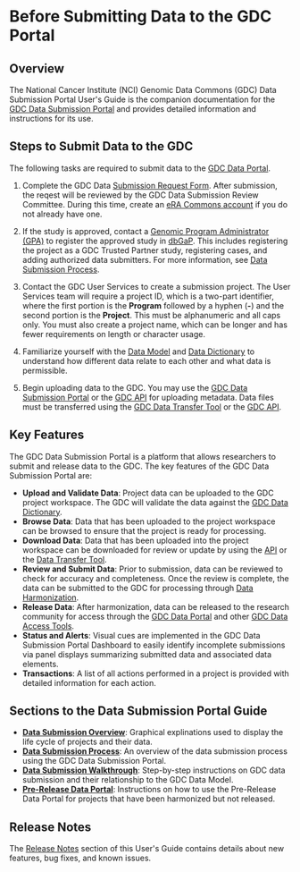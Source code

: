 # Before Submitting Data to the GDC Portal

## Overview
The National Cancer Institute (NCI) Genomic Data Commons (GDC) Data Submission Portal User's Guide is the companion documentation for the [GDC Data Submission Portal](https://gdc.cancer.gov/submit-data/gdc-data-submission-portal) and provides detailed information and instructions for its use.

## Steps to Submit Data to the GDC
The following tasks are required to submit data to the [GDC Data Portal](https://portal.gdc.cancer.gov/).


1.  Complete the GDC Data [Submission Request Form](https://gdc.cancer.gov/data-submission-request-form). After submission, the reqest will be reviewed by the GDC Data Submission Review Committee. During this time, create an [eRA Commons account](https://era.nih.gov/registration_accounts.cfm) if you do not already have one.

2.  If the study is approved, contact a [Genomic Program Administrator (GPA)](https://osp.od.nih.gov/genomic-program-administrators/) to register the approved study in [dbGaP](https://www.ncbi.nlm.nih.gov/sra/docs/submitdbgap).  This includes registering the project as a GDC Trusted Partner study, registering cases, and adding authorized data submitters. For more information, see [Data Submission Process](https://gdc.cancer.gov/submit-data/data-submission-processes-and-tools).

3.  Contact the GDC User Services to create a submission project.  The User Services team will require a project ID, which is a two-part identifier, where the first portion is the __Program__ followed by a hyphen (__-__) and the second portion is the __Project__.  This must be alphanumeric and all caps only.  You must also create a project name, which can be longer and has fewer requirements on length or character usage.

4.  Familiarize yourself with the [Data Model](Data_Submission_Walkthrough.md) and [Data Dictionary](../../Data_Dictionary/viewer.md) to understand how different data relate to each other and what data is permissible.

5.   Begin uploading data to the GDC.  You may use the [GDC Data Submission Portal](https://portal.gdc.cancer.gov/submission/) or the [GDC API](https://docs.gdc.cancer.gov/API/Users_Guide/Getting_Started/) for uploading metadata.  Data files must be transferred using the [GDC Data Transfer Tool](https://docs.gdc.cancer.gov/Data_Transfer_Tool/Users_Guide/Getting_Started/) or the [GDC API](https://docs.gdc.cancer.gov/API/Users_Guide/Getting_Started/).

## Key Features
The GDC Data Submission Portal is a platform that allows researchers to submit and release data to the GDC. The key features of the GDC Data Submission Portal are:

* __Upload and Validate Data__: Project data can be uploaded to the GDC project workspace. The GDC will validate the data against the [GDC Data Dictionary](../../Data_Dictionary/viewer.md).
* __Browse Data__: Data that has been uploaded to the project workspace can be browsed to ensure that the project is ready for processing.
* __Download Data__: Data that has been uploaded into the project workspace can be downloaded for review or update by using the [API](https://docs.gdc.cancer.gov/API/Users_Guide/Downloading_Files/) or the [Data Transfer Tool](https://gdc.cancer.gov/access-data/gdc-data-transfer-tool).
* __Review and Submit Data__: Prior to submission, data can be reviewed to check for accuracy and completeness. Once the review is complete, the data can be submitted to the GDC for processing through [Data Harmonization](https://gdc.cancer.gov/submit-data/gdc-data-harmonization).
* __Release Data__: After harmonization, data can be released to the research community for access through the [GDC Data Portal](https://portal.gdc.cancer.gov/) and other [GDC Data Access Tools](https://gdc.cancer.gov/access-data/data-access-processes-and-tools).
* __Status and Alerts__: Visual cues are implemented in the GDC Data Submission Portal Dashboard to easily identify incomplete submissions via panel displays summarizing submitted data and associated data elements.
* __Transactions__: A list of all actions performed in a project is provided with detailed information for each action.

## Sections to the Data Submission Portal Guide

* [__Data Submission Overview__](Data_Submission_Overview.md): Graphical explinations used to display the life cycle of projects and their data.
* [__Data Submission Process__](Data_Submission_Process.md): An overview of the data submission process using the GDC Data Submission Portal.
* [__Data Submission Walkthrough__](Data_Submission_Walkthrough.md): Step-by-step instructions on GDC data submission and their relationship to the GDC Data Model.
* [__Pre-Release Data Portal__](Pre_Release_QC.md): Instructions on how to use the Pre-Release Data Portal for projects that have been harmonized but not released.

## Release Notes

The [Release Notes](../../Data_Submission_Portal/Release_Notes/Data_Submission_Portal_Release_Notes.md) section of this User's Guide contains details about new features, bug fixes, and known issues.

